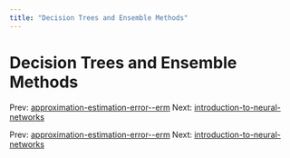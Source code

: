 ```yaml
---
title: "Decision Trees and Ensemble Methods"
---
```


# Decision Trees and Ensemble Methods

Prev: [approximation-estimation-error--erm](approximation-estimation-error--erm.md)
Next: [introduction-to-neural-networks](introduction-to-neural-networks.md)

Prev: [approximation-estimation-error--erm](approximation-estimation-error--erm.md)
Next: [introduction-to-neural-networks](introduction-to-neural-networks.md)
